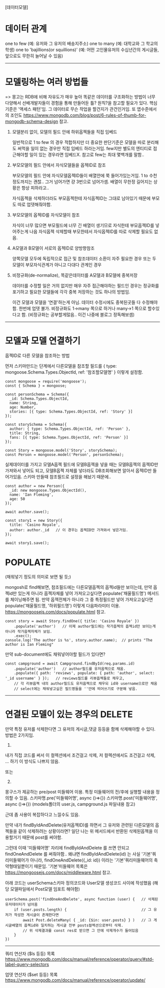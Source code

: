 
[데이터모델]


# 데이터 관계

one to few  (예: 유저와 그 유저의 배송지주소)
one to many  (예: 대학교와 그 학교의 학생)
one to 'bajillions(or squillions)'  (예: 어떤 고인물유저의 수십년간의 게시글들, 앞으로도 무한히 늘어날 수 있음)


-----------------------------

# 모델링하는 여러 방법들

=> 몽고는 RDB에 비해 자유도가 매우 높아
똑같은 데이터를 구조화하는 방법이 너무 다양해서
선배개발자들이 경험을 통해 만들어둔 틀? 원칙?을 참고할 필요가 있다.
핵심기준은 '액세스 패턴'임. 그 데이터로 무슨 작업을 할건지가 관건인거임.
또 앱수준에서의 조인도
https://www.mongodb.com/blog/post/6-rules-of-thumb-for-mongodb-schema-design 참고.


1. 모델분리 없이, 모델의 필드 안에 하위옵젝들을 직접 임베드

    일반적으로 1 to few 의 경우 적합하지만 더 중요한 판단기준은
    모델을 따로 분리해도 써먹을 일이 없는 경우만 직접 임베드 하라는거임.
    few지만 별도의 엔티티로 접근해야할 일이 있는 경우라면 임베드X.
    참고로 few는 최대 몇백개를 말함..

2. 부모모델의 필드 안에서 자식모델들을 옵젝ID로 참조

    부모모델의 필드 안에 자식모델옵젝ID들이 배열안에 쭉 들어가있는거임.
    1 to 수천 정도까지는 괜찮.. 그거 넘어가면 걍 3번으로 넘어가셈.
    배열이 무한정 길어지는 상황은 항상 피하라고..

    자식옵젝을 삭제하더라도
    부모옵젝한테 자식옵젝ID는 그대로 남아있기 때문에 부모도 따로 업뎃해줘야함.

3. 부모모델의 옵젝ID를 자식모델이 참조

    자식이 너무 많으면 부모필드에 너무 긴 배열이 생기므로
    자식한테 부모옵젝ID를 넣어주는게 나음
    자식옵젝 삭제할때 부모한테서 자식옵젝ID를 따로 삭제할 필요도 없음.

4. A모델과 B모델이 서로의 옵젝ID로 양방향참조

    양쪽모델 모두에 독립적으로 접근 및 참조데이터 소환이 자주 필요한 경우
    또는 두 모델이 부모자식관계가 아니고 다대다 관계인 경우

5. 비정규화(de-normalize), 똑같은데이터를 A모델과 B모델에 중복저장

    데이터를 수정할 일은 거의 없지만 매우 자주 접근해야하는 필드인 경우는
    정규화를 포기하고 필요한 모델들에 각각 중복 저장하는 것도 하나의 방법임.

    이건 모델과 모델을 '연결'하는게 아님.
    데이터 수정시에도 중복된곳들 다 수정해야함. 한번에 업뎃 불가.
    비정규화도 1→many 쪽으로 하거나 many→1 쪽으로 할수있다고 함.
    (비정규화는 공부할게많음.. 이건 나중에 블로그 정독해보셈)


-----------------------------

# 모델과 모델 연결하기

옵젝ID로 다른 모델을 참조하는 방법


먼저 스키마만드는 단계에서 다른모델을 참조할 필드를 
{ type: mongoose.Schema.Types.ObjectId, ref: '참조할모델명' } 이렇게 설정함.

    const mongoose = require('mongoose');
    const { Schema } = mongoose;

    const personSchema = Schema({
      _id: Schema.Types.ObjectId,
      name: String,
      age: Number,
      stories: [{ type: Schema.Types.ObjectId, ref: 'Story' }]
    });

    const storySchema = Schema({
      author: { type: Schema.Types.ObjectId, ref: 'Person' },
      title: String,
      fans: [{ type: Schema.Types.ObjectId, ref: 'Person' }]
    });

    const Story = mongoose.model('Story', storySchema);
    const Person = mongoose.model('Person', personSchema);


실제데이터를 가지고 모델A옵젝 필드에 모델B옵젝을 넣을 때는
모델B옵젝의 옵젝ID만 가져와서 넣어도 되고,
모델B옵젝 자체를 넣더라도 DB조회해보면 알아서 옵젝ID만 들어가있음.
스키마 만들때 참조필드로 설정을 해놨기 때문에..

    const author = new Person({
      _id: new mongoose.Types.ObjectId(),
      name: 'Ian Fleming',
      age: 50
    });

    await author.save();

    const story1 = new Story({
      title: 'Casino Royale',
      author: author._id   // 이 경우는 옵젝ID만 가져와서 넣은거임.
    });

    await story1.save();


# POPULATE

(채워넣기 정도의 의미로 보면 될 듯;)

mongosh로 find해보면, 참조필드에는 다른모델옵젝의 옵젝id들만 보이는데,
만약 옵젝id만 있는게 아니라 옵젝자체를 넣어 가져오고싶다면
populate('채울필드명') 메서드를 체이닝해주면 됨.
만약 옵젝전체가 아니라 그 중 특정필드만 넣어 가져오고싶다면
populate('채울필드명, '하위필드명') 이렇게 다음파라미터 이용.
https://mongoosejs.com/docs/populate.html 참고.

    const story = await Story.findOne({ title: 'Casino Royale' })
        .populate('author')   // 이제 author필드에는 작가옵젝의 옵젝id만 보이는게 아니라 작가옵젝자체가 보임.
        .exec();
    console.log('The author is %s', story.author.name);  // prints "The author is Ian Fleming"

만약 sub-document에도 채워넣어야할 필드가 있다면?

    const campground = await Campground.findById(req.params.id)
        .populate('author')   // author필드를 유저옵젝으로 채움.
        .populate({ path: 'reviews', populate: { path: 'author', select: '_id username' } });   // reviews필드를 리뷰옵젝들로 채우고,
        // 각 리뷰옵젝 내의 author필드도 유저옵젝으로 채우되 id와 username으로만 채움
        // select에는 채워넣고싶은 필드명들을 ''안에 띄어쓰기로 구분해 넣음.


-----------------------------

# 연결된 모델이 있는 경우의 DELETE

만약 특정 유저를 삭제한다면 그 유저의 게시글,댓글 등등을 함께 삭제해야할 수 있다.
방법은 2가지임.

1. 
내가 직접 코드를 써서
이 컬렉션에서 조건걸고 삭제, 저 컬렉션에서도 조건걸고 삭제, ... 하기
이 방식도 나쁘지 않음.

또는

2. 
몽구스가 제공하는 pre/post 미들웨어 이용.
특정 미들웨어의 전/후에 실행할 내용을 정의할 수 있음.
스키마명.pre('미들웨어명', async ()=>{})
스키마명.post('미들웨어명', async ()=>{})
(models폴더의 user.js, campground.js 파일내용 참고)


근데 좀 사용이 복잡하다고 느낄수도 있음.

만약 내가 findByIdAndDelete(유저옵젝ID)를 하면서
그 유저와 관련된 다른모델의 옵젝들을 같이 삭제하려는 상황이라면?
일단 나는 위 메서드에서 반환된 삭제된옵젝을 이용할거기 때문에 post를 써야함.

그런데 이때 '미들웨어명' 자리에 findByIdAndDelete 를 쓰면 안되고
findOneAndDelete 를 써줘야함.. 왜냐면
findByIdAndDelete(id) 는 사실 '기본'쿼리미들웨어가 아니라,
findOneAndDelete({_id: id}) 이라는 '기본'쿼리미들웨어의 축약형태일뿐이기 때문임.
'기본'미들웨어 목록은 https://mongoosejs.com/docs/middleware.html 참고.

아래 코드는 userSchema스키마 정의코드와 User모델 생성코드 사이에 작성했음
(해당 모델파일에서 Post모델 임포트 해야함)

    userSchema.post('findOneAndDelete', async function (user) {   // 삭제된유저데이터가 넘어옴
        if (user.posts.length) {                                  // 그 유저가 작성한 게시글이 존재한다면
            await Post.deleteMany( { _id: {$in: user.posts} } )   // 그 게시글배열의 옵젝id와 일치하는 게시글 전부 posts컬렉션으로부터 삭제.
            // 위 삭제결과를 const res로 받으면 그 안에 삭제개수가 들어있음
        }
    })


-----------------------------

쿼리 연산자 ($ls 등등) 목록
https://www.mongodb.com/docs/manual/reference/operator/query/#std-label-query-selectors

업뎃 연산자 ($set 등등) 목록
https://www.mongodb.com/docs/manual/reference/operator/update/